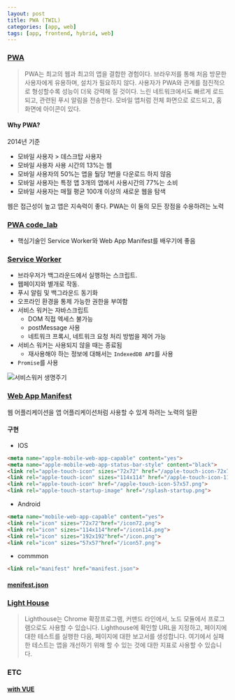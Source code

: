 ```yaml
---
layout: post
title: PWA (TWIL)
categories: [app, web]
tags: [app, frontend, hybrid, web]
---
```



### [PWA](https://altenull.github.io/2018/02/25/프로그레시브-웹-앱-Progressive-Web-Apps-란/)

> PWA는 최고의 웹과 최고의 앱을 결합한 경험이다. 브라우저를 통해 처음 방문한 사용자에게 유용하며, 설치가 필요하지 않다. 사용자가 PWA와 관계를 점진적으로 형성할수록 성능이 더욱 강력해 질 것이다. 느린 네트워크에서도 빠르게 로드되고, 관련된 푸시 알림을 전송한다. 모바일 앱처럼 전체 화면으로 로드되고, 홈 화면에 아이콘이 있다.


#### Why PWA?

2014년 기준

- 모바일 사용자 > 데스크탑 사용자
- 모바일 사용자 사용 시간의 13%는 웹
- 모바일 사용자의 50%는 앱을 둴당 1번을 다운로드 하지 않음
- 모바일 사용자는 특정 앱 3개의 앱에서 사용시간의 77%는 소비
- 모바일 사용자는 매월 평균 100개 이상의 새로운 웹을 탐색

웹은 접근성이 높고 앱은 지속력이 좋다. PWA는 이 둘의 모든 장점을 수용하려는 노력



### [PWA code_lab](https://codelabs.developers.google.com/codelabs/your-first-pwapp/index.html?index=..%2F..index#0)
- 핵심기술인 Service Worker와 Web App Manifest를 배우기에 좋음

### [Service Worker](https://developers.google.com/web/fundamentals/primers/service-workers/?hl=ko)

 - 브라우저가 백그라운드에서 실행하는 스크립트.
 - 웹페이지와 별개로 작동.
 - 푸시 알림 및 백그라운드 동기화
 - 오프라인 환경을 통제 가능한 권한을 부여함
 - 서비스 워커는 자바스크립트
     - DOM 직접 엑세스 불가능
     - postMessage 사용
     - 네트워크 프록시, 네트워크 요청 처리 방법을 제어 가능
 - 서비스 워커는 사용되지 않을 때는 종료됨
     - 재사용해야 하는 정보에 대해서는 `IndexedDB API`를 사용
 - `Promise`를 사용

![서비스워커 생명주기](https://developers.google.com/web/fundamentals/primers/service-workers/images/sw-lifecycle.png?hl=ko)


### [Web App Manifest](https://joshua1988.github.io/web-development/pwa/webapp-manifest/)
 웹 어플리케이션을 앱 어플리케이션처럼 사용할 수 있게 하려는 노력의 일환
 
#### 구현

 - IOS
 ```html
 <meta name="apple-mobile-web-app-capable" content="yes">
 <meta name="apple-mobile-web-app-status-bar-style" content="black">
 <link rel="apple-touch-icon" sizes="72x72" href="/apple-touch-icon-72x72.png">
 <link rel="apple-touch-icon" sizes="114x114" href="/apple-touch-icon-114x114.png">
 <link rel="apple-touch-icon" href="/apple-touch-icon-57x57.png">
 <link rel="apple-touch-startup-image" href="/splash-startup.png">
```
 
 
 - Android
 ```html
 <meta name="mobile-web-app-capable" content="yes">
 <link rel="icon" sizes="72x72"href="/icon72.png">
 <link rel="icon" sizes="114x114"href="/icon114.png">
 <link rel="icon" sizes="192x192"href="/icon.png">
 <link rel="icon" sizes="57x57"href="/icon57.png">
```

 - commmon
 ```html
<link rel="manifest" href="manifest.json">
```


#### [menifest.json](https://developers.google.com/web/fundamentals/web-app-manifest)


### [Light House](https://developers.google.com/web/tools/lighthouse/?hl=ko)

> Lighthouse는 Chrome 확장프로그램, 커맨드 라인에서, 노드 모듈에서 프로그램으로도 사용할 수 있습니다. Lighthouse에 확인할 URL을 지정하고, 페이지에 대한 테스트를 실행한 다음, 페이지에 대한 보고서를 생성합니다. 여기에서 실패한 테스트는 앱을 개선하기 위해 할 수 있는 것에 대한 지표로 사용할 수 있습니다.
 

### ETC
#### [with VUE](https://github.com/vuejs/vue-cli/tree/v3/packages/%40vue/cli-plugin-pwa?source=post_page-----597049b2df40----------------------)
